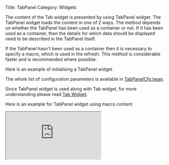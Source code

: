 Title: TabPanel
Category: Widgets

The content of the Tab widget is presented by using TabPanel widget.
The TabPanel widget loads the content in one of 2 ways.
The method depends on whether the TabPanel has been used as a container or not.
If it has been used as a container, then the details for which data should be displayed need to be described in the TabPanel itself.

If the TabPanel hasn't been used as a container then it is necessary to specify a macro, which is used in the refresh.
This method is considerable faster and is recommended where possible.

Here is an example of initialising a TabPanel widget

<script src='http://snippets.ariatemplates.com/snippets/github.com/ariatemplates/documentation-code/snippets/widgets/tabpanel/Snippet.tpl?tag=wgtTabPanelSnippet1&lang=at&outdent=true'></script>

The whole list of configuration parameters is available in [TabPanelCfg bean](http://ariatemplates.com/api/#aria.widgets.CfgBeans:TabPanelCfg).

Since TabPanel widget is used along with Tab widget, for more understanding please read [Tab Widget](tab).

Here is an example for TabPanel widget using macro content

<iframe class='samples' src='http://snippets.ariatemplates.com/samples/github.com/ariatemplates/documentation-code/samples/widgets/tab/tabpanel/' ></iframe>